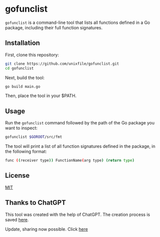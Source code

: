 # gofunclist

`gofunclist` is a command-line tool that lists all functions defined in a Go package, including their full function signatures.

## Installation

First, clone this repository:

```sh
git clone https://github.com/unixfile/gofunclist.git
cd gofunclist
```

Next, build the tool:

```sh
go build main.go
```

Then, place the tool in your $PATH.

## Usage

Run the `gofunclist` command followed by the path of the Go package you want to inspect:

```sh
gofunclist $GOROOT/src/fmt
```

The tool will print a list of all function signatures defined in the package, in the following format:

```sh
func ((receiver type)) FunctionName(arg type) (return type)
```

## License
[MIT](LICENSE.md)

## Thanks to ChatGPT
This tool was created with the help of ChatGPT. The creation process is saved [here](chat.md).

Update, sharing now possible. Click [here](https://chat.openai.com/share/adc1e309-4694-43dc-aefe-32faa550a7de)
